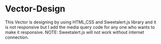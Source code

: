 # Vector-Design
This Vector is designing by using HTML,CSS and Sweetalert.js library and it is not responsive but I add the media query code for any one who wants to make it responsive. NOTE: Sweetalert.js will not work without internet connection. 
